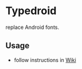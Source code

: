 # Typedroid
replace Android fonts.

## Usage
- follow instructions in [Wiki](https://github.com/Zackptg5/MMT-Extended/wiki)
